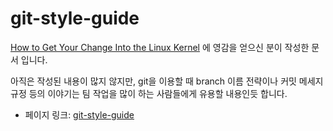  # git-style-guide

 [How to Get Your Change Into the Linux Kernel](https://www.kernel.org/doc/Documentation/SubmittingPatches) 에 영감을 얻으신 분이 작성한 문서 입니다.

 아직은 작성된 내용이 많지 않지만, git을 이용할 때 branch 이름 전략이나 커밋 메세지 규정 등의 이야기는 팀 작업을 많이 하는 사람들에게 유용할 내용인듯 합니다.
 
 - 페이지 링크: [git-style-guide](https://github.com/agis-/git-style-guide)
